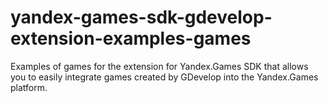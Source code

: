 # yandex-games-sdk-gdevelop-extension-examples-games
Examples of games for the extension for Yandex.Games SDK that allows you to easily integrate games created by GDevelop into the Yandex.Games platform.
